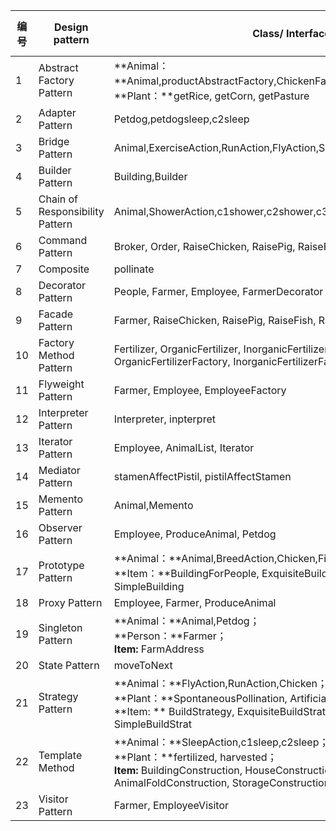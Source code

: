| 编号 | Design pattern                  | Class/ Interface API                                         | Framwork完成分 | Sample Program完成度 |
| ---- | ------------------------------- | ------------------------------------------------------------ | -------------- | -------------------- |
| 1    | Abstract Factory Pattern        | **Animal：**Animal,productAbstractFactory,ChickenFactory,Egg,Chickenmeat；<br />**Plant：**getRice, getCorn, getPasture |                |                      |
| 2    | Adapter Pattern                 | Petdog,petdogsleep,c2sleep                                   |                |                      |
| 3    | Bridge Pattern                  | Animal,ExerciseAction,RunAction,FlyAction,SwimAction,Pig,Sheep,Fish,Chicken |                |                      |
| 4    | Builder Pattern                 | Building,Builder                                             |                |                      |
| 5    | Chain of Responsibility Pattern | Animal,ShowerAction,c1shower,c2shower,c3shower               |                |                      |
| 6    | Command Pattern                 | Broker, Order, RaiseChicken, RaisePig, RaiseFish, RaiseSheep |                |                      |
| 7    | Composite                       | pollinate                                                    |                |                      |
| 8    | Decorator Pattern               | People, Farmer, Employee, FarmerDecorator                    |                |                      |
| 9    | Facade Pattern                  | Farmer, RaiseChicken, RaisePig, RaiseFish, RaiseSheep        |                |                      |
| 10   | Factory Method Pattern          | Fertilizer, OrganicFertilizer, InorganicFertilizer, FertilizerAbstractFactory, OrganicFertilizerFactory, InorganicFertilizerFactory |                |                      |
| 11   | Flyweight Pattern               | Farmer, Employee, EmployeeFactory                            |                |                      |
| 12   | Interpreter Pattern             | Interpreter, inpterpret                                      |                |                      |
| 13   | Iterator Pattern                | Employee, AnimalList, Iterator                               |                |                      |
| 14   | Mediator Pattern                | stamenAffectPistil, pistilAffectStamen                       |                |                      |
| 15   | Memento Pattern                 | Animal,Memento                                               |                |                      |
| 16   | Observer Pattern                | Employee, ProduceAnimal, Petdog                              |                |                      |
| 17   | Prototype Pattern               | **Animal：**Animal,BreedAction,Chicken,Fish,Pig,Sheep；<br />**Item：**BuildingForPeople, ExquisiteBuilding, LuxuryBuilding, SimpleBuilding |                |                      |
| 18   | Proxy Pattern                   | Employee, Farmer, ProduceAnimal                              |                |                      |
| 19   | Singleton Pattern               | **Animal：**Animal,Petdog；<br />**Person：**Farmer；<br />**Item:**  FarmAddress |                |                      |
| 20   | State Pattern                   | moveToNext                                                   |                |                      |
| 21   | Strategy Pattern                | **Animal：**FlyAction,RunAction,Chicken；<br />**Plant：**SpontaneousPollination, ArtificialPlooination；<br />**Item: **  BuildStrategy, ExquisiteBuildStrat, LuxuryBuildStrat, SimpleBuildStrat |                |                      |
| 22   | Template Method                 | **Animal：**SleepAction,c1sleep,c2sleep；<br />**Plant：**fertilized, harvested；<br />**Item:** BuildingConstruction, HouseConstruction, PlantFieldConstruction, AnimalFoldConstruction, StorageConstruction |                |                      |
| 23   | Visitor Pattern                 | Farmer, EmployeeVisitor                                      |                |                      |

